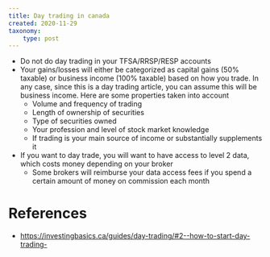 ```yaml
---
title: Day trading in canada
created: 2020-11-29
taxonomy:
    type: post
---
```


* Do not do day trading in your TFSA/RRSP/RESP accounts
* Your gains/losses will either be categorized as capital gains (50% taxable) or business income (100% taxable) based on how you trade. In any case, since this is a day trading article, you can assume this will be business income. Here are some properties taken into account
	* Volume and frequency of trading
	* Length of ownership of securities
	* Type of securities owned
	* Your profession and level of stock market knowledge
	* If trading is your main source of income or substantially supplements it
* If you want to day trade, you will want to have access to level 2 data, which costs money depending on your broker
	* Some brokers will reimburse your data access fees if you spend a certain amount of money on commission each month

# References
* https://investingbasics.ca/guides/day-trading/#2--how-to-start-day-trading-
